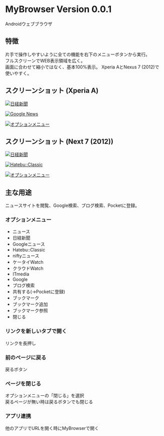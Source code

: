 MyBrowser Version 0.0.1
=========
Androidウェブブラウザ

## 特徴
片手で操作しやすいように全ての機能を右下のメニューボタンから実行。  
フルスクリーンでWEB表示領域を広く。   
画面に合わせて縮小ではなく、基本100%表示。
Xperia AとNexus 7 (2012)で使いやすく。

## スクリーンショット (Xperia A)
[![日経新聞](http://f.st-hatena.com/images/fotolife/f/fedora9/20150219/20150219014525.png?1424278014)](http://f.st-hatena.com/images/fotolife/f/fedora9/20150219/20150219014525.png?1424278014)  

[![Google News](http://f.st-hatena.com/images/fotolife/f/fedora9/20150219/20150219013726.png?1424277474)](http://f.st-hatena.com/images/fotolife/f/fedora9/20150219/20150219013726.png?1424277474)

[![オプションメニュー](http://f.st-hatena.com/images/fotolife/f/fedora9/20150219/20150219013741.png?14242774754)](http://f.st-hatena.com/images/fotolife/f/fedora9/20150219/20150219013741.png?1424277475)


## スクリーンショット (Next 7 (2012))
[![日経新聞](http://f.st-hatena.com/images/fotolife/f/fedora9/20150219/20150219015516.png?1424278550)](http://f.st-hatena.com/images/fotolife/f/fedora9/20150219/20150219015516.png?1424278550)  

[![Hatebu::Classic](http://f.st-hatena.com/images/fotolife/f/fedora9/20150219/20150219015524.png?1424278573)](http://f.st-hatena.com/images/fotolife/f/fedora9/20150219/20150219015524.png?1424278573)

[![オプションメニュー](http://f.st-hatena.com/images/fotolife/f/fedora9/20150219/20150219020354.png?14242790433)](http://f.st-hatena.com/images/fotolife/f/fedora9/20150219/20150219020354.png?1424279043)



## 主な用途
ニュースサイトを閲覧、Google検索、ブログ検索、Pocketに登録。  

### オプションメニュー
* ニュース  
 * 日経新聞
 * Googleニュース
 * Hatebu::Classic
 * niftyニュース
 * ケータイWatch
 * クラウドWatch
 * ITmedia
* Google  
* ブログ検索  
* 共有する(→Pocketに登録)  
* ブックマーク
 * ブックマーク追加
 * ブックマーク参照
* 閉じる  

### リンクを新しいタブで開く
リンクを長押し  

### 前のページに戻る
戻るボタン  

### ページを閉じる
オプションメニューの「閉じる」を選択    
戻るページが無い時は戻るボタンでも閉じる  

### アプリ連携
他のアプリでURLを開く時にMyBrowserで開く  


